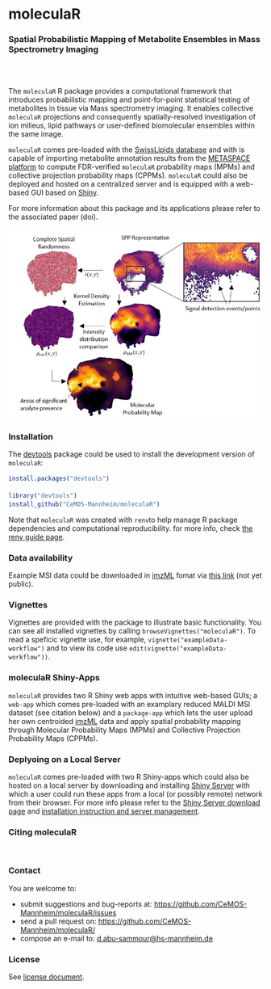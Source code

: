 # **moleculaR**

### Spatial Probabilistic Mapping of Metabolite Ensembles in Mass Spectrometry Imaging

<br />
<br />

The `moleculaR` R package provides a computational framework that introduces probabilistic mapping
and point-for-point statistical testing of metabolites in tissue via Mass spectrometry imaging.
It enables collective `moleculaR` projections and consequently spatially-resolved investigation
of ion milieus, lipid pathways or user-defined biomolecular ensembles within the same image.

`moleculaR` comes pre-loaded with the [SwissLipids database](https://www.swisslipids.org) and with is capable of importing metabolite annotation results from the [METASPACE platform](https://metaspace2020.eu/) to compute FDR-verified `moleculaR` probability maps (MPMs) and collective projection probability maps (CPPMs). `moleculaR` could also be deployed and hosted on a centralized server and is equipped with a web-based GUI based on [Shiny](https://www.rdocumentation.org/packages/Shiny/versions/1.7.1). 

For more information about this package and its applications please refer to the associated paper (doi). 

<p align="right"><img src="extras/package.jpg" width="680"></p>

### Installation

The [devtools](https://cran.r-project.org/web/packages/devtools/index.html) package could be used to install the development version of `moleculaR`:

```r
install.packages("devtools")

library("devtools")
install_github("CeMOS-Mannheim/moleculaR")
```
Note that `moleculaR` was created with `renv`to help manage R package dependencies and computational reproducibility. for more info, check [the renv guide page](https://rstudio.github.io/renv/articles/renv.html). 

### Data availability

Example MSI data could be downloaded in [imzML](https://ms-imaging.org/imzml/) fomat via [this link](https://metaspace2020.eu/project/abusammour-2021) (not yet public). 

### Vignettes

Vignettes are provided with the package to illustrate basic functionality. You can see all installed vignettes by calling `browseVignettes("moleculaR")`. To read a speficic vignette use, for example, `vignette("exampleData-workflow")` and to view its code use `edit(vignette("exampleData-workflow"))`. 

### moleculaR Shiny-Apps

`moleculaR` provides two R Shiny web apps with intuitive web-based GUIs; a `web-app` which comes pre-loaded with an examplary reduced MALDI MSI dataset (see citation below) and a `package-app` which lets the user upload her own centroided [imzML](https://ms-imaging.org/imzml/) data and apply spatial probability mapping through Molecular Probability Maps (MPMs) and Collective Projection Probability Maps (CPPMs). 

### Deplyoing on a Local Server

`moleculaR` comes pre-loaded with two R Shiny-apps which could also be hosted on a local server by downloading and installing [Shiny Server](https://www.rstudio.com/products/Shiny/Shiny-server/) with which a user could run these apps from a local (or possibly remote) network from their browser. For more info please refer to the [Shiny Server download page](https://www.rstudio.com/products/Shiny/download-server/) and [installation instruction and server management](https://docs.rstudio.com/Shiny-server/#installation). 


### Citing moleculaR

<br />

### Contact

You are welcome to:

* submit suggestions and bug-reports at: <https://github.com/CeMOS-Mannheim/moleculaR/issues>
* send a pull request on: <https://github.com/CeMOS-Mannheim/moleculaR/>
* compose an e-mail to: <d.abu-sammour@hs-mannheim.de>

### License

See [license document](LICENSE.md).


